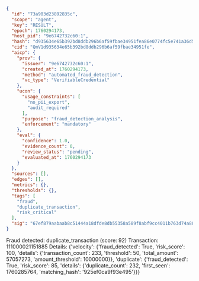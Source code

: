 ```json
{
  "id": "73a903d23892835c",
  "scope": "agent",
  "key": "RESULT",
  "epoch": 1760294173,
  "host_pid": "9e6742732c60:1",
  "hash": "d935634e65b392bd8ddb296b6af59fbae34951fea86e0774fc5e741a36d5cb82",
  "cid": "QmV1d935634e65b392bd8ddb296b6af59fbae34951fe",
  "aicp": {
    "prov": {
      "issuer": "9e6742732c60:1",
      "created_at": 1760294173,
      "method": "automated_fraud_detection",
      "vc_type": "VerifiableCredential"
    },
    "ucon": {
      "usage_constraints": [
        "no_pii_export",
        "audit_required"
      ],
      "purpose": "fraud_detection_analysis",
      "enforcement": "mandatory"
    },
    "eval": {
      "confidence": 1.0,
      "evidence_count": 0,
      "review_status": "pending",
      "evaluated_at": 1760294173
    }
  },
  "sources": [],
  "edges": [],
  "metrics": {},
  "thresholds": {},
  "tags": [
    "fraud",
    "duplicate_transaction",
    "risk_critical"
  ],
  "sig": "67ef879aabaab8c51444a18dfde8db55358a589f8abf9cc4011b763d74a883cb"
}
```

Fraud detected: duplicate_transaction (score: 92)
Transaction: 111000021151885
Details: {'velocity': {'fraud_detected': True, 'risk_score': 100, 'details': {'transaction_count': 233, 'threshold': 50, 'total_amount': 57057273, 'amount_threshold': 10000000}}, 'duplicate': {'fraud_detected': True, 'risk_score': 85, 'details': {'duplicate_count': 232, 'first_seen': 1760285764, 'matching_hash': '925ef0ca9f93e495'}}}